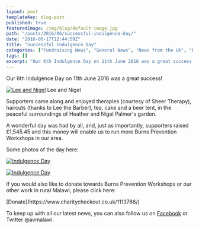 ```yaml
---
layout: post
templateKey: blog-post
published: true
featuredImage: /img/blog/default-image.jpg
path: "/posts/2016/06/successful-indulgence-day/"
date: "2016-06-17T12:44:59Z"
title: "Successful Indulgence Day"
categories: ["Fundraising News", "General News", "News from the UK", "Reports"]
tags: []
excerpt: "Our 6th Indulgence Day on 11th June 2016 was a great success!Lee and Nigel Lee and NigelSupporters ..."
---
```


Our 6th Indulgence Day on 11th June 2016 was a great success!

[![Lee and Nigel](https://f000.backblazeb2.com/file/avm-wp-uploads/2016/06/Lee-and-Nigel-300x225.jpg)](https://f000.backblazeb2.com/file/avm-wp-uploads/2016/06/Lee-and-Nigel.jpg) Lee and Nigel

Supporters came along and enjoyed therapies (courtesy of Sheer Therapy), haircuts (thanks to Lee the Barber), tea, cake and a beer tent, in the peaceful surroundings of Heather and Nigel Palmer's garden.

A wonderful day was had by all, and, just as importantly, supporters raised £1,545.45 and this money will enable us to run more Burns Prevention Workshops in our area.

Some photos of the day here:

[![Indulgence Day](https://f000.backblazeb2.com/file/avm-wp-uploads/2016/06/Indulgence-Day-1-300x225.jpg)](https://f000.backblazeb2.com/file/avm-wp-uploads/2016/06/Indulgence-Day-1.jpg)

[![Indulgence Day](https://f000.backblazeb2.com/file/avm-wp-uploads/2016/06/Indulgence-Day-2-300x225.jpg)](https://f000.backblazeb2.com/file/avm-wp-uploads/2016/06/Indulgence-Day-2.jpg)

If you would also like to donate towards Burns Prevention Workshops or our other work in rural Malawi, please click here:

<div id="paypal_donate">[Donate](https://www.charitycheckout.co.uk/1113786/)</div>

To keep up with all our latest news, you can also follow us on [Facebook](https://www.facebook.com/africanvision/) or Twitter @avmalawi.